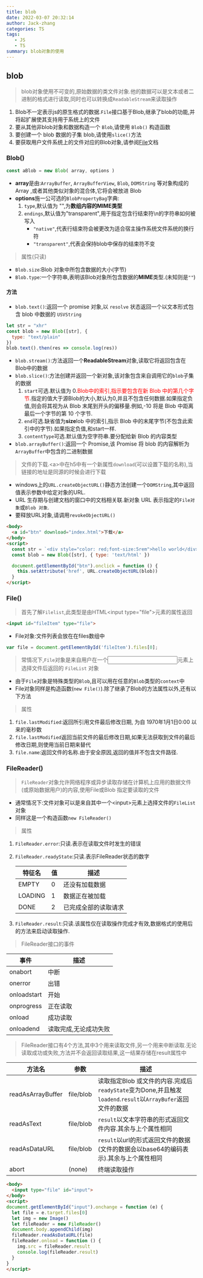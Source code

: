 ```yaml
---
title: blob
date: 2022-03-07 20:32:14
author: Jack-zhang
categories: TS
tags:
   - JS
   - TS
summary: blob对象的使用
---
```


## blob

>blob对象使用不可变的,原始数据的类文件对象.他的数据可以是文本或者二进制的格式进行读取,同时也可以转换成`ReadableStream`来读取操作

1. Blob不一定表示js的原生格式的数据.`File`接口基于Blob,继承了blob的功能,并将起扩展使其支持用于系统上的文件
2. 要从其他非blob对象和数据构造一个 `Blob`,请使用 `Blob()` 构造函数
3. 要创建一个 blob 数据的子集 blob,请使用`slice()`方法
4. 要获取用户文件系统上的文件对应的Blob对象,请参阅[File](https://developer.mozilla.org/zh-CN/docs/Web/API/File)文档

### Blob()

```js
const aBlob = new Blob( array, options )
```

* **array**是由:`ArrayBuffer`, `ArrayBufferView`, `Blob`, `DOMString` 等对象构成的 Array ,或者其他类似对象的混合体,它将会被放进 Blob
* **options**施一公可选的`BlobPropertyBag`字典:
  1. `type`,默认值为 "",为**数组内容的MIME类型**
  2. `endings`,默认值为"transparent",用于指定包含行结束符\n的字符串如何被写入
     * `"native"`,代表行结束符会被更改为适合宿主操作系统文件系统的换行符
     * `"transparent"`,代表会保持blob中保存的结束符不变

> 属性(只读)

* `Blob.size`:Blob 对象中所包含数据的大小(字节)
* `Blob.type`:一个字符串,表明该Blob对象所包含数据的**MIME**类型.(未知则是`""`)

#### 方法

* `blob.text()`:返回一个 promise 对象,以 `resolve` 状态返回一个以文本形式包含 blob 中数据的 `USVString`

```js
let str = "xhr"
const blob = new Blob([str], {
  type: "text/plain"
})
blob.text().then(res => console.log(res))
```

* `blob.stream()`:方法返回一个**ReadableStream**对象,读取它将返回包含在Blob中的数据
* `blob.slice()`:方法创建并返回一个新对象,该对象包含来自调用它的`blob`子集的数据
  1. `start`可选.默认值为 0.<span style="color:red">Blob中的索引,指示要包含在新 Blob 中的第几个字节</span>.指定的值大于源Blob的大小,默认为0,并且不包含任何数据.如果指定负值,则会将其视为从 Blob 末尾到开头的偏移量.例如,-10 将是 Blob 中距离最后一个字节的第 10 个字节.
  2. `end`可选.缺省值为**size**lob 中的索引,指示 Blob 中的末尾字节(不包含此索引中的字节).如果指定负值,和start一样.
  3. `contentType`可选.默认值为空字符串.要分配给新 Blob 的内容类型
* `blob.arrayBuffer()`:返回一个 Promise,该 Promise 将 blob 的内容解析为`ArrayBuffer`中包含的二进制数据

> 文件的下载.\<a>中在h5中有一个新属性`download`(可以设置下载的名称),当链接的地址是同源的时候会进行下载

* windows上的`URL.createObjectURL()`静态方法创建一个`DOMString`,其中返回值表示参数中给定对象的URL.
* URL 生存期与创建文档的窗口中的文档相关联.新对象 URL 表示指定的`File对象`或`Blob 对象`.
* 要释放URL对象,请调用`revokeObjectURL()`

```html
<body>
  <a id="btn" download="index.html">下载</a>
</body>
<script>
  const str = `<div style="color: red;font-size:5rem">hello world</div>`
  const blob = new Blob([str], { type: 'text/html' })

  document.getElementById("btn").onclick = function () {
    this.setAttribute('href', URL.createObjectURL(blob))
  }
</script>
```

### File()

>首先了解`Filelist`,此类型是由HTML\<input type="file">元素的属性返回

```html
<input id="fileItem" type="file">
```

* File对象:文件列表会放在在files数组中

```js
var file = document.getElementById('fileItem').files[0];
```

>常情况下,`File`对象是来自用户在一个<input>元素上选择文件后返回的 `FileList` 对象

* 由于`File`对象是特殊类型的`Blob`,且可以用在任意的`Blob`类型的`context`中
* File对象同样是构造函数(`new File()`).除了继承了Blob的方法属性以外,还有以下方法

>属性

1. `file.lastModified`:返回所引用文件最后修改日期, 为自 1970年1月1日0:00 以来的毫秒数
2. `file.lastModified`返回当前文件的最后修改日期,如果无法获取到文件的最后修改日期,则使用当前日期来替代
3. `file.name`:返回文件的名称.由于安全原因,返回的值并不包含文件路径.

### FileReader()

> `FileReader`对象允许网络程序或异步读取存储在计算机上应用的数据文件(或原始数据用户)的内容,使用File或Blob 指定要读取的文件

* 通常情况下:文件对象可以是来自其中一个\<input>元素上选择文件的`FileList`对象
* 同样这是一个构造函数`new FileReader()`

>属性

1. `FileReader.error`:只读.表示在读取文件时发生的错误
2. `FileReader.readyState`:只读.表示FileReader状态的数字

   | 特征名  | 值  | 描述                 |
   | ------- | --- | -------------------- |
   | EMPTY   | 0   | 还没有加载数据       |
   | LOADING | 1   | 数据正在被加载       |
   | DONE    | 2   | 已完成全部的读取请求 |

3. `FileReader.result`:只读.该属性仅在读取操作完成才有效,数据格式的使用后的方法来启动读取操作.

>FileReader接口的事件

| 事件        | 描述                  |
| ----------- | --------------------- |
| onabort     | 中断                  |
| onerror     | 出错                  |
| onloadstart | 开始                  |
| onprogress  | 正在读取              |
| onload      | 成功读取              |
| onloadend   | 读取完成,无论成功失败 |

> FileReader接口有4个方法,其中3个用来读取文件,另一个用来中断读取.无论读取成功或失败,方法并不会返回读取结果,这一结果存储在result属性中

| 方法名            | 参数      | 描述                                                                                                         |
| ----------------- | --------- | ------------------------------------------------------------------------------------------------------------ |
| readAsArrayBuffer | file/blob | 读取指定Blob  或文件的内容.完成后`readyState`变为Done,并且触发`loadend`.`result`以`ArrayBufer`返回文件的数据 |
| readAsText        | file/blob | `result`以文本字符串的形式返回文件内容.其余与上个属性相同                                                    |
| readAsDataURL     | file/blob | `result`以url的形式返回文件的数据(文件的数据会以base64的编码表示).其余与上个属性相同                         |
| abort             | (none)    | 终端读取操作                                                                                                 |

```html
<body>
  <input type="file" id="input">
</body>
<script>
document.getElementById("input").onchange = function (e) {
  let file = e.target.files[0]
  let img = new Image()
  let fileReader = new FileReader()
  document.body.appendChild(img)
  fileReader.readAsDataURL(file)
  fileReader.onload = function () {
    img.src = fileReader.result
    console.log(fileReader.result)
  }
}
</script>
```
